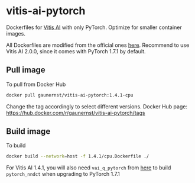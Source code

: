 # vitis-ai-pytorch

Dockerfiles for [Vitis AI](https://github.com/Xilinx/Vitis-AI) with only PyTorch. Optimize for smaller container images.

All Dockerfiles are modified from the official ones [here](https://github.com/Xilinx/Vitis-AI/tree/master/setup/docker/dockerfiles). Recommend to use Vitis AI 2.0.0, since it comes with PyTorch 1.7.1 by default.

## Pull image

To pull from Docker Hub

```bash
docker pull gaunernst/vitis-ai-pytorch:1.4.1-cpu
```

Change the tag accordingly to select different versions. Docker Hub page: https://hub.docker.com/r/gaunernst/vitis-ai-pytorch/tags

## Build image

To build

```bash
docker build --network=host -f 1.4.1/cpu.Dockerfile ./
```

For Vitis AI 1.4.1, you will also need `vai_q_pytorch` from [here](https://github.com/Xilinx/Vitis-AI/tree/master/tools/Vitis-AI-Quantizer/vai_q_pytorch) to build `pytorch_nndct` when upgrading to PyTorch 1.7.1
